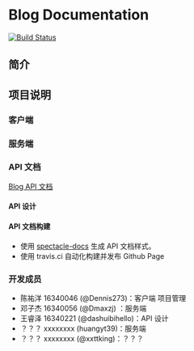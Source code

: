 # Blog Documentation

[![Build Status](https://travis-ci.org/ServiceComputingTeam/Blog.svg?branch=master)](https://travis-ci.org/ServiceComputingTeam/Blog)

## 简介

## 项目说明

### 客户端

### 服务端

### API 文档

[Blog API 文档](https://servicecomputingteam.github.io/Blog)

#### API 设计

#### API 文档构建

* 使用 [spectacle-docs](https://github.com/FormidableLabs/spectacle-docs) 生成 API 文档样式。
* 使用 travis.ci 自动化构建并发布 Github Page

### 开发成员

* 陈祐洋 16340046 (@Dennis273)：客户端 项目管理
* 邓子杰 16340056 (@Dmaxzj) ：服务端
* 王睿泽 16340221 (@dashuibihello)：API 设计
* ？？？ xxxxxxxx (huangyt39)：服务端
* ？？？ xxxxxxxx (@xxttking)：？？？
